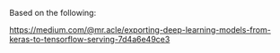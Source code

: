 Based on the following:

https://medium.com/@mr.acle/exporting-deep-learning-models-from-keras-to-tensorflow-serving-7d4a6e49ce3
